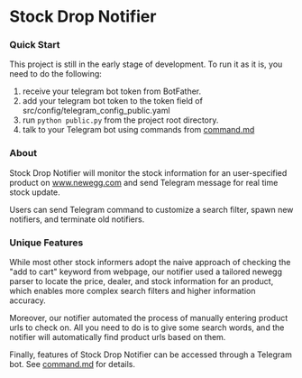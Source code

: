 # Stock Drop Notifier

### Quick Start
This project is still in the early stage of development. To run it as it is, you need to do the following:
1. receive your telegram bot token from BotFather.
2. add your telegram bot token to the token field of src/config/telegram_config_public.yaml
3. run `python public.py` from the project root directory.
4. talk to your Telegram bot using commands from [command.md](command.md)

### About

Stock Drop Notifier will monitor the stock information for an user-specified product on www.newegg.com and send Telegram message for real time stock update. 

Users can send Telegram command to customize a search filter, spawn new notifiers, and terminate old notifiers.

### Unique Features

While most other stock informers adopt the naive approach of checking the "add to cart" keyword from webpage, our notifier used a tailored newegg parser to locate the price, dealer, and stock information for an product, which enables more complex search filters and higher information accuracy. 

Moreover, our notifier automated the process of manually entering product urls to check on. All you need to do is to give some search words, and the notifier will automatically find product urls based on them.


Finally, features of Stock Drop Notifier can be accessed through a Telegram bot. See [command.md](command.md) for details. 






